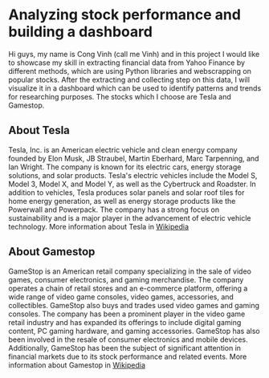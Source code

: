 # Analyzing stock performance and building a dashboard
Hi guys, my name is Cong Vinh (call me Vinh) and in this project I would like to showcase my skill in extracting financial data from Yahoo Finance by different methods, which are using Python libraries and webscrapping on popular stocks. After the extracting and collecting step on this data, I will visualize it in a dashboard which can be used to identify patterns and trends for researching purposes. The stocks which I choose are Tesla and Gamestop.
## About Tesla
Tesla, Inc. is an American electric vehicle and clean energy company founded by Elon Musk, JB Straubel, Martin Eberhard, Marc Tarpenning, and Ian Wright. The company is known for its electric cars, energy storage solutions, and solar products. Tesla's electric vehicles include the Model S, Model 3, Model X, and Model Y, as well as the Cybertruck and Roadster. In addition to vehicles, Tesla produces solar panels and solar roof tiles for home energy generation, as well as energy storage products like the Powerwall and Powerpack. The company has a strong focus on sustainability and is a major player in the advancement of electric vehicle technology.
More information about Tesla in [Wikipedia](https://en.wikipedia.org/wiki/Tesla,_Inc.)
## About Gamestop
GameStop is an American retail company specializing in the sale of video games, consumer electronics, and gaming merchandise. The company operates a chain of retail stores and an e-commerce platform, offering a wide range of video game consoles, video games, accessories, and collectibles. GameStop also buys and trades used video games and gaming consoles. The company has been a prominent player in the video game retail industry and has expanded its offerings to include digital gaming content, PC gaming hardware, and gaming accessories. GameStop has also been involved in the resale of consumer electronics and mobile devices. Additionally, GameStop has been the subject of significant attention in financial markets due to its stock performance and related events.
More information about Gamestop in [Wikipedia](https://en.wikipedia.org/wiki/GameStop)
